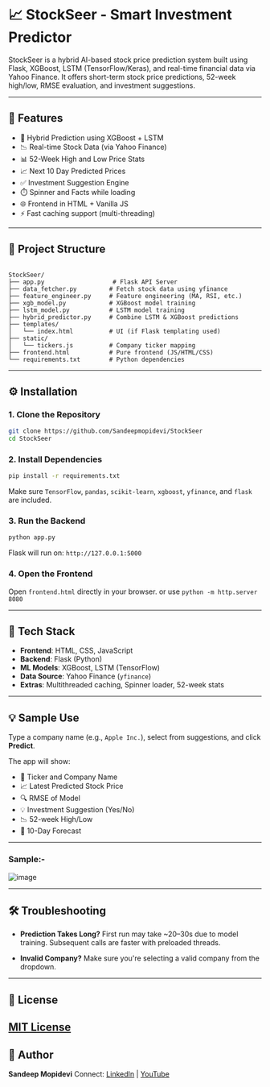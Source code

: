 # 📈 StockSeer - Smart Investment Predictor

StockSeer is a hybrid AI-based stock price prediction system built using Flask, XGBoost, LSTM (TensorFlow/Keras), and real-time financial data via Yahoo Finance. It offers short-term stock price predictions, 52-week high/low, RMSE evaluation, and investment suggestions.

---

## 🚀 Features

- 🔮 Hybrid Prediction using XGBoost + LSTM
- 📉 Real-time Stock Data (via Yahoo Finance)
- 📊 52-Week High and Low Price Stats
- 📈 Next 10 Day Predicted Prices
- ✅ Investment Suggestion Engine
- ⏱️ Spinner and Facts while loading
- 🌐 Frontend in HTML + Vanilla JS
- ⚡ Fast caching support (multi-threading)

---

## 📁 Project Structure

```

StockSeer/
├── app.py                   # Flask API Server
├── data_fetcher.py         # Fetch stock data using yfinance
├── feature_engineer.py     # Feature engineering (MA, RSI, etc.)
├── xgb_model.py            # XGBoost model training
├── lstm_model.py           # LSTM model training
├── hybrid_predictor.py     # Combine LSTM & XGBoost predictions
├── templates/
│   └── index.html          # UI (if Flask templating used)
├── static/
│   └── tickers.js          # Company ticker mapping
├── frontend.html           # Pure frontend (JS/HTML/CSS)
└── requirements.txt        # Python dependencies

````

---

## ⚙️ Installation

### 1. Clone the Repository

```bash
git clone https://github.com/Sandeepmopidevi/StockSeer
cd StockSeer
````

### 2. Install Dependencies

```bash
pip install -r requirements.txt
```

Make sure `TensorFlow`, `pandas`, `scikit-learn`, `xgboost`, `yfinance`, and `flask` are included.

### 3. Run the Backend

```bash
python app.py
```

Flask will run on: `http://127.0.0.1:5000`

### 4. Open the Frontend

Open `frontend.html` directly in your browser. or use `python -m http.server 8080`

---

## 🧠 Tech Stack

* **Frontend**: HTML, CSS, JavaScript
* **Backend**: Flask (Python)
* **ML Models**: XGBoost, LSTM (TensorFlow)
* **Data Source**: Yahoo Finance (`yfinance`)
* **Extras**: Multithreaded caching, Spinner loader, 52-week stats

---

## 💡 Sample Use

Type a company name (e.g., `Apple Inc.`), select from suggestions, and click **Predict**.

The app will show:

* 📌 Ticker and Company Name
* 📈 Latest Predicted Stock Price
* 🔍 RMSE of Model
* 💡 Investment Suggestion (Yes/No)
* 📉 52-week High/Low
* 🔮 10-Day Forecast

---

### Sample:-

![image](https://github.com/user-attachments/assets/58248a87-716c-4597-aeda-fd2ed3019050)

---
## 🛠 Troubleshooting

* **Prediction Takes Long?**
  First run may take \~20–30s due to model training. Subsequent calls are faster with preloaded threads.

* **Invalid Company?**
  Make sure you're selecting a valid company from the dropdown.

---

## 📝 License

[MIT License](https://github.com/Sandeepmopidevi/StockSeer/blob/main/LICENSE)
---

## 👤 Author

**Sandeep Mopidevi**
Connect: [LinkedIn](https://www.linkedin.com/Sandeepmopidevi) | [YouTube](https://www.youtube.com/@TechWithSandeep)
